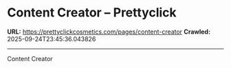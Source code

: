 # Content Creator – Prettyclick

**URL:** https://prettyclickcosmetics.com/pages/content-creator
**Crawled:** 2025-09-24T23:45:36.043826

---

Content Creator